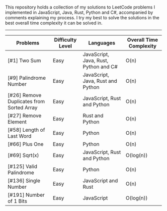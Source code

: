 This repository holds a collection of my solutions to LeetCode problems I implemented in JavaScript, Java, Rust, Python and C#, accompanied by comments explaining my process. I try my best to solve the solutions in the best overall time complexity it can be solved in. 



------------------------------------------------------------------------------------------------------------

Problems | Difficulty Level | Languages | Overall Time Complexity 
--- | --- | --- | ---
[#1] Two Sum | Easy | JavaScript, Java, Rust, Python and C# | O(n) 
[#9] Palindrome Number | Easy | JavaScript, Java, Rust and Python | O(n) 
[#26] Remove Duplicates from Sorted Array | Easy | JavaScript, Rust and Python | O(n) 
[#27] Remove Element | Easy | Rust and Python | O(n) 
[#58] Length of Last Word | Easy | Python | O(n) 
[#66] Plus One | Easy | Python | O(n) 
[#69] Sqrt(x) | Easy | JavaScript, Rust and Python | O(log(n)) 
[#125] Valid Palindrome | Easy | Python | O(n) 
[#136] Single Number | Easy | JavaScript and Rust | O(n)
[#191] Number of 1 Bits | Easy | JavaScript | O(log(n)) 
